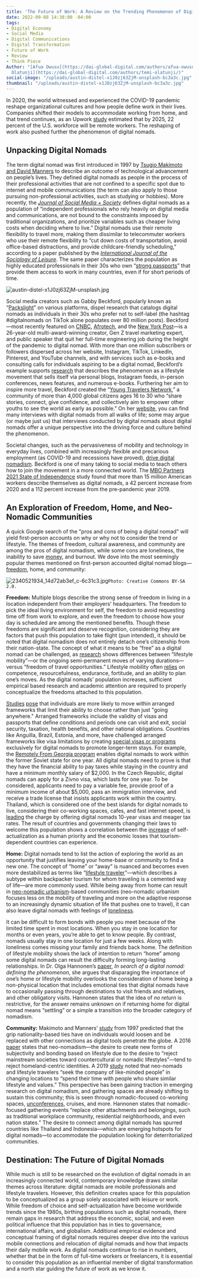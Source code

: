 ```yaml
---
title: 'The Future of Work: A Review on the Trending Phenomenon of Digital Nomads'
date: 2022-09-08 14:38:00 -04:00
tags:
- Digital Economy
- Social Media
- Digital Communications
- Digital Transformation
- Future of Work
- Review
- Think Piece
Author: "[Afua Owusu](https://dai-global-digital.com/authors/afua-owusu/) and [Temi
  Olatunji](https://dai-global-digital.com/authors/temi-olatunji/)"
social-image: "/uploads/austin-distel-x1J0zj63ZjM-unsplash-bc3a3c.jpg"
thumbnail: "/uploads/austin-distel-x1J0zj63ZjM-unsplash-bc3a3c.jpg"
---
```


In 2020, the world witnessed and experienced the COVID-19 pandemic reshape organizational cultures and how people define work in their lives. Companies shifted their models to accommodate working from home, and that trend continues, as an Upwork [study](https://www.upwork.com/press/releases/upwork-study-finds-22-of-american-workforce-will-be-remote-by-2025) estimated that by 2025, 22 percent of the U.S. workforce will be remote workers. The reshaping of work also pushed further the phenomenon of digital nomads.

<!--more-->

## Unpacking Digital Nomads

The term digital nomad was first introduced in 1997 by [Tsugio Makimoto and David Manners](https://www.wiley.com/en-us/Digital+Nomad-p-9780471974994) to describe an outcome of technological advancement on people’s lives. They defined digital nomads as people in the process of their professional activities that are not confined to a specific spot due to internet and mobile communications (the term can also apply to those pursuing non-professional activities, such as studying or hobbies). More recently, the [*Journal of Social Media + Society*](https://journals.sagepub.com/doi/pdf/10.1177/20563051221084958) defines digital nomads as a population of “independent professionals who rely heavily on digital media and communications, are not bound to the constraints imposed by traditional organizations, and prioritize variables such as cheaper living costs when deciding where to live.” Digital nomads use their remote flexibility to travel more, making them dissimilar to telecommuter workers who use their remote flexibility to “cut down costs of transportation, avoid office-based distractions, and provide childcare-friendly scheduling,” according to a paper published by the [*International Journal of the Sociology of Leisure*](https://www.researchgate.net/publication/329776443_The_Digital_Nomad_Lifestyle_Remote_WorkLeisure_Balance_Privilege_and_Constructed_Community). The same paper characterizes the population as highly educated professionals in their 30s who own “[strong passports](https://www.henleyglobal.com/passport-index/ranking)” that provide them access to work in many countries, even if for short periods of time. 

![austin-distel-x1J0zj63ZjM-unsplash.jpg](/uploads/austin-distel-x1J0zj63ZjM-unsplash.jpg)

Social media creators such as Gabby Beckford, popularly known as “[Packslight](https://www.packslight.com/)” on various platforms, dispel research that catalogs digital nomads as individuals in their 30s who prefer not to self-label (the hashtag #digitalnomads on TikTok alone populates over 80 million posts). Beckford—most recently featured on [CNBC](https://www.cnbc.com/2022/01/10/26-year-old-quit-her-engineering-job-to-work-on-her-side-hustle-how-she-made-170000-in-a-year.html), [Afrotech](https://afrotech.com/gabby-beckford-engineer-content-creator), and the [New York Post](https://nypost.com/2022/03/21/i-turned-my-side-hustle-into-a-171000-a-year-job/)—is a 26-year-old multi-award-winning creator, Gen Z travel marketing expert, and public speaker that quit her full-time engineering job during the height of the pandemic to digital nomad. With more than one million subscribers or followers dispersed across her website, Instagram, TikTok, LinkedIn, Pinterest, and YouTube channels, and with services such as e-books and consulting calls for individuals aspiring to be a digital nomad, Beckford’s example supports [research](https://www.researchgate.net/publication/329776443_The_Digital_Nomad_Lifestyle_Remote_WorkLeisure_Balance_Privilege_and_Constructed_Community) that describes the phenomenon as a lifestyle movement that sells itself via personal blogs, Instagram feeds, in-person conferences, news features, and numerous e-books. Furthering her aim to inspire more travel, Beckford created the “[Young Travelers Network](https://www.facebook.com/groups/youngtravelersnetwork),” a community of more than 4,000 global citizens ages 16 to 30 who “share stories, connect, give confidence, and collectively aim to empower other youths to see the world as early as possible.” On her [website](https://www.packslight.com/category/travel/youth-travel/young-travelers-network/), you can find many interviews with digital nomads from all walks of life; some may argue (or maybe just us) that interviews conducted by digital nomads about digital nomads offer a unique perspective into the driving force and culture behind the phenomenon.

Societal changes, such as the pervasiveness of mobility and technology in everyday lives, combined with increasingly flexible and precarious employment (as COVID-19 and recessions have proved), [drive digital nomadism](https://link.springer.com/article/10.1007/s40558-020-00177-z). Beckford is one of many taking to social media to teach others how to join the movement in a more connected world. The [MBO Partners 2021 State of Independence](https://www.mbopartners.com/state-of-independence/) study found that more than 15 million American workers describe themselves as digital nomads, a 42 percent increase from 2020 and a 112 percent increase from the pre-pandemic year 2019. 

## An Exploration of Freedom, Home, and Neo-Nomadic Communities 

A quick Google search of the "pros and cons of being a digital nomad" will yield first-person accounts on why or why not to consider the trend or lifestyle. The themes of freedom, cultural awareness, and community are among the pros of digital nomadism, while some cons are loneliness, the inability to save [money](https://bucketlistbri.com/pros-cons-of-being-a-digital-nomad/), and burnout. We dove into the most seemingly popular themes mentioned on first-person accounted digital nomad blogs—[freedom](https://asiaexchange.org/blogs/7-pros-and-cons-of-being-a-digital-nomad/), home, and community:

![2340521934_14d72ab3ef_c-6c31c3.jpg](/uploads/2340521934_14d72ab3ef_c-6c31c3.jpg)`Photo: Creative Commons BY-SA 2.0.`

**Freedom:** Multiple blogs describe the strong sense of freedom in living in a location independent from their employers’ headquarters. The freedom to pick the ideal living environment for self, the freedom to avoid requesting time off from work to explore, and even the freedom to choose how your day is scheduled are among the mentioned benefits. Though these freedoms are significant and deserve recognition, considering they are factors that push this population to take flight (pun intended), it should be noted that digital nomadism does not entirely detach one’s citizenship from their nation-state. The concept of what it means to be “free” as a digital nomad can be challenged, as [research](https://www.researchgate.net/publication/259571168_Lifestyle_Mobilities_The_Crossroads_of_Travel_Leisure_and_Migration) shows differences between “lifestyle mobility”—or the ongoing semi-permanent moves of varying durations—versus “freedom of travel opportunities.” Lifestyle mobility often [relies](https://www.degruyter.com/document/doi/10.21832/9781873150788-005/html) on competence, resourcefulness, endurance, fortitude, and an ability to plan one’s moves. As the digital nomads' population increases, sufficient empirical based research and academic attention are required to properly conceptualize the freedoms attached to this population.

[Studies](https://www.degruyter.com/document/doi/10.21832/9781873150788-005/html) [pose](https://www.tandfonline.com/doi/abs/10.1080/02508281.2015.1039331?journalCode=rtrr20) that individuals are more likely to move within arranged frameworks that limit their ability to choose rather than just "going anywhere." Arranged frameworks include the validity of visas and passports that define conditions and periods one can visit and exit, social security, taxation, health benefits, and other national obligations. Countries like Anguilla, Brazil, Estonia, and more, have challenged arranged frameworks like visa limitations by creating [special visas or programs](https://www.investopedia.com/countries-offering-digital-nomad-visas-5190861) exclusively for digital nomads to promote longer-term stays. For example, the [Remotely From Georgia program](https://www.google.com/url?sa=t&rct=j&q=&esrc=s&source=web&cd=&cad=rja&uact=8&ved=2ahUKEwiFotzO3oX6AhV8BDQIHWOoAAAQFnoECAcQAQ&url=https%3A%2F%2Fgeorgia.travel%2Fen_US%2Farticle%2Fremotely-from-georgia&usg=AOvVaw0rCQZQMKK2mLu-3dnz9UOP) enables digital nomads to work within the former Soviet state for one year. All digital nomads need to prove is that they have the financial ability to pay taxes while staying in the country and have a minimum monthly salary of $2,000. In the Czech Republic, digital nomads can apply for a Zivno visa, which lasts for one year. To be considered, applicants need to pay a variable fee, provide proof of a minimum income of about $5,000, pass an immigration interview, and receive a trade license that insists applicants work within the country. Thailand, which is considered one of the best islands for digital nomads to live, considering their co-working spaces, cafes, and fast internet speed, is [leading](https://fortune.com/2022/08/05/thailand-ten-year-visa-foreign-workers-remote-work-digital-nomad-phuket/) the charge by offering digital nomads 10-year visas and meager tax rates. The result of countries and governments changing their laws to welcome this population shows a correlation between the [increase](https://www.researchgate.net/publication/318710776_Digital_nomads_-_a_quest_for_holistic_freedom_in_work_and_leisure) of self-actualization as a human priority and the economic losses that tourism-dependent countries can experience.

**Home:** Digital nomads tend to list the action of exploring the world as an opportunity that justifies leaving your home-base or community to find a new one. The concept of “home” or “away” is nuanced and becomes even more destabilized as terms like “[lifestyle traveler](https://www.sciencedirect.com/science/article/abs/pii/S0160738311000272)”—which describes a subtype within backpacker tourism for whom traveling is a cemented way of life—are more commonly used. While being away from home can result in [neo-nomadic urbanism](http://www.biourbanism.org/an-introduction-to-neo-nomadic-urbanism-as-potentiality-for-the-future/)-based communities (neo-nomadic urbanism focuses less on the mobility of traveling and more on the adaptive response to an increasingly dynamic situation of life that pushes one to travel), it can also leave digital nomads with feelings of [loneliness](https://www.theremotenomad.com/blog/the-pros-and-cons-of-being-a-digital-nomad).  

It can be difficult to form bonds with people you meet because of the limited time spent in most locations. When you stay in one location for months or even years, you’re able to get to know people. By contrast, nomads usually stay in one location for just a few weeks. Along with loneliness comes missing your family and friends back home. The definition of lifestyle mobility shows the lack of intention to return “home” among some digital nomads can result the difficulty forming long-lasting relationships. In Dr. Olga Hannonen’s [paper](https://link.springer.com/article/10.1007/s40558-020-00177-z), *In search of a digital nomad: defining the phenomenon*, she argues that disparaging the importance of one’s home or lifestyle mobility overlooks the consideration of home being a non-physical location that includes emotional ties that digital nomads have to occasionally passing through destinations to visit friends and relatives, and other obligatory visits. Hannonen states that the idea of *no return* is restrictive, for the answer remains unknown on if returning home for digital nomad means “settling” or a simple a transition into the broader category of nomadism. 

**Community:** Makimoto and Manners’ [study](https://www.google.com/url?sa=t&rct=j&q=&esrc=s&source=web&cd=&cad=rja&uact=8&ved=2ahUKEwjI1uyenYT6AhXZMjQIHR_zBBUQFnoECAoQAQ&url=https%3A%2F%2Fbooks.google.com%2Fbooks%2Fabout%2FDigital_Nomad.html%3Fid%3Ds_PoAAAAIAAJ&usg=AOvVaw0_FZNkDzXK-sY5bSu9sti7) from 1997 predicted that the grip nationality-based ties have on individuals would loosen and be replaced with other connections as digital tools penetrate the globe. A 2016 [paper](https://www.tandfonline.com/doi/abs/10.1080/17450100500489148) states that neo-nomadism—the desire to create new forms of subjectivity and bonding based on lifestyle due to the desire to “reject mainstream societies toward countercultural or nomadic lifestyles”—tend to reject homeland-centric identities. A 2019 [study](https://www.tandfonline.com/doi/abs/10.1080/1369183X.2019.1569505) noted that neo-nomads and lifestyle travelers “seek the company of like-minded people” in changing locations to “spend their time with people who share similar lifestyle and values.” This perspective has been gaining traction in emerging research on digital nomadism, and gathering spaces are already shifting to sustain this community; this is seen through nomadic-focused co-working spaces, [unconferences](https://thinkremote.com/digital-nomad-conferences/), cruises, and more. Hannonen states that nomadic-focused gathering events “replace other attachments and belongings, such as traditional workplace community, residential neighborhoods, and even nation states.” The desire to connect among digital nomads has spurred countries like Thailand and Indonesia—which are emerging hotspots for digital nomads—to accommodate the population looking for deterritorialized communities. 

## Destination: The Future of Digital Nomads 

While much is still to be researched on the evolution of digital nomads in an increasingly connected world, contemporary knowledge draws similar themes across literature: digital nomads are mobile professionals and lifestyle travelers. However, this definition creates space for this population to be conceptualized as a group solely associated with leisure or work. While freedom of choice and self-actualization have become worldwide trends since the 1980s, birthing populations such as digital nomads, there remain gaps in research that address the economic, social, and even political influence that this population has in ties to governance, international affairs, and globalism. Additional empirical evidence and conceptual framing of digital nomads requires deeper dive into the various mobile connections and relocation of digital nomads and how that impacts their daily mobile work. As digital nomads continue to rise in numbers, whether that be in the form of full-time workers or freelancers, it is essential to consider this population as an influential member of digital transformation and a north star guiding the future of work as we know it. 